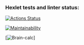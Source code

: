 ### Hexlet tests and linter status:
[![Actions Status](https://github.com/Marucami/frontend-project-44/actions/workflows/hexlet-check.yml/badge.svg)](https://github.com/Marucami/frontend-project-44/actions)

[![Maintainability](https://api.codeclimate.com/v1/badges/9afba578ad241df1b3a8/maintainability)](https://codeclimate.com/github/Marucami/frontend-project-44/maintainability)

[![Brain-calc](https://asciinema.org/a/5rgu8bBHe7owlTwyDxkBosDY0)]
